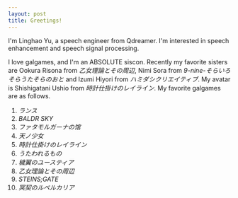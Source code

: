```yaml
---
layout: post
title: Greetings!
---
```


I'm Linghao Yu, a speech engineer from Qdreamer. I'm interested in speech enhancement and speech signal processing.


I love galgames, and I'm an ABSOLUTE siscon. Recently my favorite sisters are Ookura Risona from *乙女理論とその周辺*, Nimi Sora from *9-nine-そらいろそらうたそらのおと* and Izumi Hiyori from *ハミダシクリエイティブ*. My avatar is Shishigatani Ushio from *時計仕掛けのレイライン*. My favorite galgames are as follows. 

1. *ランス*
2. *BALDR SKY*
3. *ファタモルガーナの馆* 
4. *天ノ少女*
5. *時計仕掛けのレイライン*
6. *うたわれるもの*
7. *穢翼のユースティア*
8. *乙女理論とその周辺*
9. *STEINS;GATE*
10. *冥契のルペルカリア*
